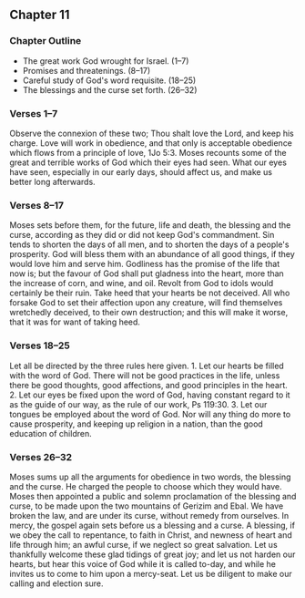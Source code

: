## Chapter 11

### Chapter Outline

- The great work God wrought for Israel. (1–7)
- Promises and threatenings. (8–17)
- Careful study of God's word requisite. (18–25)
- The blessings and the curse set forth. (26–32)

### Verses 1–7

Observe the connexion of these two; Thou shalt love the Lord, and keep his charge. Love will work in obedience, and that only is acceptable obedience which flows from a principle of love, 1Jo 5:3. Moses recounts some of the great and terrible works of God which their eyes had seen. What our eyes have seen, especially in our early days, should affect us, and make us better long afterwards.

### Verses 8–17

Moses sets before them, for the future, life and death, the blessing and the curse, according as they did or did not keep God's commandment. Sin tends to shorten the days of all men, and to shorten the days of a people's prosperity. God will bless them with an abundance of all good things, if they would love him and serve him. Godliness has the promise of the life that now is; but the favour of God shall put gladness into the heart, more than the increase of corn, and wine, and oil. Revolt from God to idols would certainly be their ruin. Take heed that your hearts be not deceived. All who forsake God to set their affection upon any creature, will find themselves wretchedly deceived, to their own destruction; and this will make it worse, that it was for want of taking heed.

### Verses 18–25

Let all be directed by the three rules here given. 1. Let our hearts be filled with the word of God. There will not be good practices in the life, unless there be good thoughts, good affections, and good principles in the heart. 2. Let our eyes be fixed upon the word of God, having constant regard to it as the guide of our way, as the rule of our work, Ps 119:30. 3. Let our tongues be employed about the word of God. Nor will any thing do more to cause prosperity, and keeping up religion in a nation, than the good education of children.

### Verses 26–32

Moses sums up all the arguments for obedience in two words, the blessing and the curse. He charged the people to choose which they would have. Moses then appointed a public and solemn proclamation of the blessing and curse, to be made upon the two mountains of Gerizim and Ebal. We have broken the law, and are under its curse, without remedy from ourselves. In mercy, the gospel again sets before us a blessing and a curse. A blessing, if we obey the call to repentance, to faith in Christ, and newness of heart and life through him; an awful curse, if we neglect so great salvation. Let us thankfully welcome these glad tidings of great joy; and let us not harden our hearts, but hear this voice of God while it is called to-day, and while he invites us to come to him upon a mercy-seat. Let us be diligent to make our calling and election sure.

